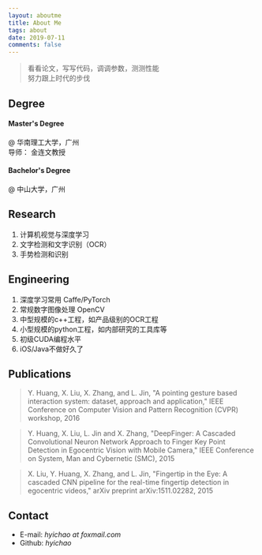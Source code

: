 ```yaml
---
layout: aboutme
title: About Me
tags: about
date: 2019-07-11
comments: false
--- 
```


> 看看论文，写写代码，调调参数，测测性能  
> 努力跟上时代的步伐

## Degree

#### Master's Degree
@ 华南理工大学，广州  
导师： 金连文教授

#### Bachelor's Degree
@ 中山大学，广州  

## Research
1. 计算机视觉与深度学习
2. 文字检测和文字识别（OCR）
3. 手势检测和识别

## Engineering

1. 深度学习常用 Caffe/PyTorch
2. 常规数字图像处理 OpenCV
3. 中型规模的c++工程，如产品级别的OCR工程
4. 小型规模的python工程，如内部研究的工具库等
5. 初级CUDA编程水平
6. iOS/Java不做好久了

## Publications

> Y. Huang, X. Liu, X. Zhang, and L. Jin, "A pointing gesture based interaction system: dataset, approach and application," IEEE Conference on Computer Vision and Pattern Recognition (CVPR) workshop, 2016

> Y. Huang, X. Liu, L. Jin and X. Zhang, "DeepFinger: A Cascaded Convolutional Neuron Network Approach to Finger Key Point Detection in Egocentric Vision with Mobile Camera," IEEE Conference on System, Man and Cybernetic (SMC), 2015

> X. Liu, Y. Huang, X. Zhang, and L. Jin, "Fingertip in the Eye: A cascaded CNN pipeline for the real-time fingertip detection in egocentric videos," arXiv preprint arXiv:1511.02282, 2015

## Contact

* E-mail: *hyichao at foxmail.com*
* Github: *hyichao*